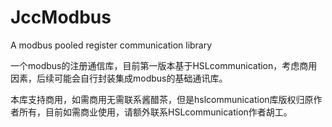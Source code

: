 # JccModbus
A modbus pooled register communication library

一个modbus的注册通信库，目前第一版本基于HSLcommunication，考虑商用因素，后续可能会自行封装集成modbus的基础通讯库。

本库支持商用，如需商用无需联系酱醋茶，但是hslcommunication库版权归原作者所有，目前如需商业使用，请额外联系HSLcommunication作者胡工。
